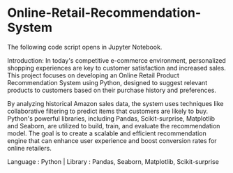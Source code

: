# Online-Retail-Recommendation-System

The following code script opens in Jupyter Notebook.

Introduction:
In today's competitive e-commerce environment, personalized shopping experiences are key to customer satisfaction and increased sales. This project focuses on developing an Online Retail Product Recommendation System using Python, designed to suggest relevant products to customers based on their purchase history and preferences.

By analyzing historical Amazon sales data, the system uses techniques like collaborative filtering to predict items that customers are likely to buy. Python's powerful libraries, including Pandas, Scikit-surprise, Matplotlib and Seaborn, are utilized to build, train, and evaluate the recommendation model. The goal is to create a scalable and efficient recommendation engine that can enhance user experience and boost conversion rates for online retailers.

Language : Python | Library : Pandas, Seaborn, Matplotlib, Scikit-surprise
